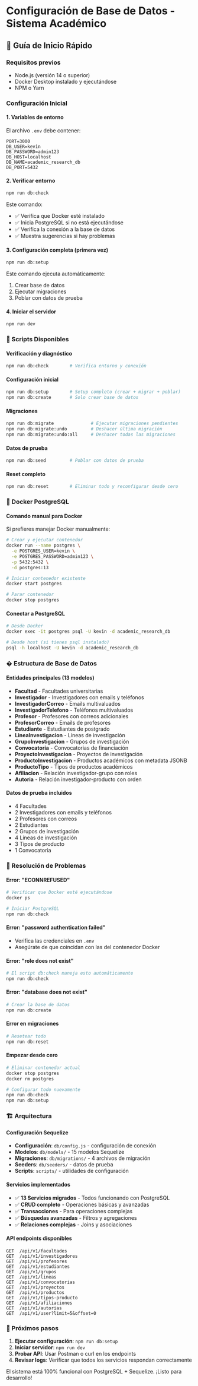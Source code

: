 # Configuración de Base de Datos - Sistema Académico

## 🚀 Guía de Inicio Rápido

### Requisitos previos
- Node.js (versión 14 o superior)
- Docker Desktop instalado y ejecutándose
- NPM o Yarn

### Configuración Inicial

#### 1. Variables de entorno
El archivo `.env` debe contener:
```env
PORT=3000
DB_USER=kevin
DB_PASSWORD=admin123
DB_HOST=localhost
DB_NAME=academic_research_db
DB_PORT=5432
```

#### 2. Verificar entorno
```bash
npm run db:check
```
Este comando:
- ✅ Verifica que Docker esté instalado
- ✅ Inicia PostgreSQL si no está ejecutándose
- ✅ Verifica la conexión a la base de datos
- ✅ Muestra sugerencias si hay problemas

#### 3. Configuración completa (primera vez)
```bash
npm run db:setup
```
Este comando ejecuta automáticamente:
1. Crear base de datos
2. Ejecutar migraciones
3. Poblar con datos de prueba

#### 4. Iniciar el servidor
```bash
npm run dev
```

### 🔧 Scripts Disponibles

#### Verificación y diagnóstico
```bash
npm run db:check        # Verifica entorno y conexión
```

#### Configuración inicial
```bash
npm run db:setup        # Setup completo (crear + migrar + poblar)
npm run db:create       # Solo crear base de datos
```

#### Migraciones
```bash
npm run db:migrate              # Ejecutar migraciones pendientes
npm run db:migrate:undo         # Deshacer última migración
npm run db:migrate:undo:all     # Deshacer todas las migraciones
```

#### Datos de prueba
```bash
npm run db:seed         # Poblar con datos de prueba
```

#### Reset completo
```bash
npm run db:reset        # Eliminar todo y reconfigurar desde cero
```

### 🐳 Docker PostgreSQL

#### Comando manual para Docker
Si prefieres manejar Docker manualmente:
```bash
# Crear y ejecutar contenedor
docker run --name postgres \
  -e POSTGRES_USER=kevin \
  -e POSTGRES_PASSWORD=admin123 \
  -p 5432:5432 \
  -d postgres:13

# Iniciar contenedor existente
docker start postgres

# Parar contenedor
docker stop postgres
```

#### Conectar a PostgreSQL
```bash
# Desde Docker
docker exec -it postgres psql -U kevin -d academic_research_db

# Desde host (si tienes psql instalado)
psql -h localhost -U kevin -d academic_research_db
```

### � Estructura de Base de Datos

#### Entidades principales (13 modelos)
- **Facultad** - Facultades universitarias
- **Investigador** - Investigadores con emails y teléfonos
- **InvestigadorCorreo** - Emails multivaluados
- **InvestigadorTelefono** - Teléfonos multivaluados
- **Profesor** - Profesores con correos adicionales
- **ProfesorCorreo** - Emails de profesores
- **Estudiante** - Estudiantes de postgrado
- **LineaInvestigacion** - Líneas de investigación
- **GrupoInvestigacion** - Grupos de investigación
- **Convocatoria** - Convocatorias de financiación
- **ProyectoInvestigacion** - Proyectos de investigación
- **ProductoInvestigacion** - Productos académicos con metadata JSONB
- **ProductoTipo** - Tipos de productos académicos
- **Afiliacion** - Relación investigador-grupo con roles
- **Autoria** - Relación investigador-producto con orden

#### Datos de prueba incluidos
- 4 Facultades
- 2 Investigadores con emails y teléfonos
- 2 Profesores con correos
- 2 Estudiantes
- 2 Grupos de investigación
- 4 Líneas de investigación
- 3 Tipos de producto
- 1 Convocatoria

### 🔧 Resolución de Problemas

#### Error: "ECONNREFUSED"
```bash
# Verificar que Docker esté ejecutándose
docker ps

# Iniciar PostgreSQL
npm run db:check
```

#### Error: "password authentication failed"
- Verifica las credenciales en `.env`
- Asegúrate de que coincidan con las del contenedor Docker

#### Error: "role does not exist"
```bash
# El script db:check maneja esto automáticamente
npm run db:check
```

#### Error: "database does not exist"
```bash
# Crear la base de datos
npm run db:create
```

#### Error en migraciones
```bash
# Resetear todo
npm run db:reset
```

#### Empezar desde cero
```bash
# Eliminar contenedor actual
docker stop postgres
docker rm postgres

# Configurar todo nuevamente
npm run db:check
npm run db:setup
```

### 🏗️ Arquitectura

#### Configuración Sequelize
- **Configuración**: `db/config.js` - configuración de conexión
- **Modelos**: `db/models/` - 15 modelos Sequelize
- **Migraciones**: `db/migrations/` - 4 archivos de migración
- **Seeders**: `db/seeders/` - datos de prueba
- **Scripts**: `scripts/` - utilidades de configuración

#### Servicios implementados
- ✅ **13 Servicios migrados** - Todos funcionando con PostgreSQL
- ✅ **CRUD completo** - Operaciones básicas y avanzadas
- ✅ **Transacciones** - Para operaciones complejas
- ✅ **Búsquedas avanzadas** - Filtros y agregaciones
- ✅ **Relaciones complejas** - Joins y asociaciones

#### API endpoints disponibles
```
GET  /api/v1/facultades
GET  /api/v1/investigadores  
GET  /api/v1/profesores
GET  /api/v1/estudiantes
GET  /api/v1/grupos
GET  /api/v1/lineas
GET  /api/v1/convocatorias
GET  /api/v1/proyectos
GET  /api/v1/productos
GET  /api/v1/tipos-producto
GET  /api/v1/afiliaciones
GET  /api/v1/autorias
GET  /api/v1/user?limit=5&offset=0
```

### 📝 Próximos pasos

1. **Ejecutar configuración**: `npm run db:setup`
2. **Iniciar servidor**: `npm run dev`
3. **Probar API**: Usar Postman o curl en los endpoints
4. **Revisar logs**: Verificar que todos los servicios respondan correctamente

El sistema está 100% funcional con PostgreSQL + Sequelize. ¡Listo para desarrollo!
